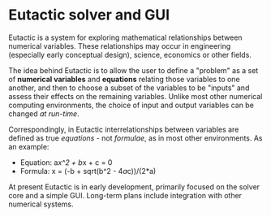 # Eutactic solver and GUI

Eutactic is a system for exploring mathematical relationships between numerical variables. These relationships may occur in engineering (especially early conceptual design), science, economics or other fields.

The idea behind Eutactic is to allow the user to define a "problem" as a set of **numerical variables** and **equations** relating those variables to one another, and then to choose a subset of the variables to be "inputs" and assess their effects on the remaining variables. Unlike most other numerical computing environments, the choice of input and output variables can be changed *at run-time*.

Correspondingly, in Eutactic interrelationships between variables are defined as true *equations* - not *formulae*, as in most other environments. As an example:
* Equation: a*x^2 + b*x + c = 0
* Formula: x = (-b + sqrt(b^2 - 4*a*c))/(2*a)

At present Eutactic is in early development, primarily focused on the solver core and a simple GUI. Long-term plans include integration with other numerical systems.
